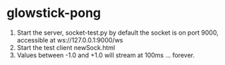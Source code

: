 # glowstick-pong

1. Start the server, socket-test.py by default the socket is on port 9000, accessible at ws://127.0.0.1:9000/ws
2. Start the test client newSock.html
3. Values between -1.0 and +1.0 will stream at 100ms ... forever.
